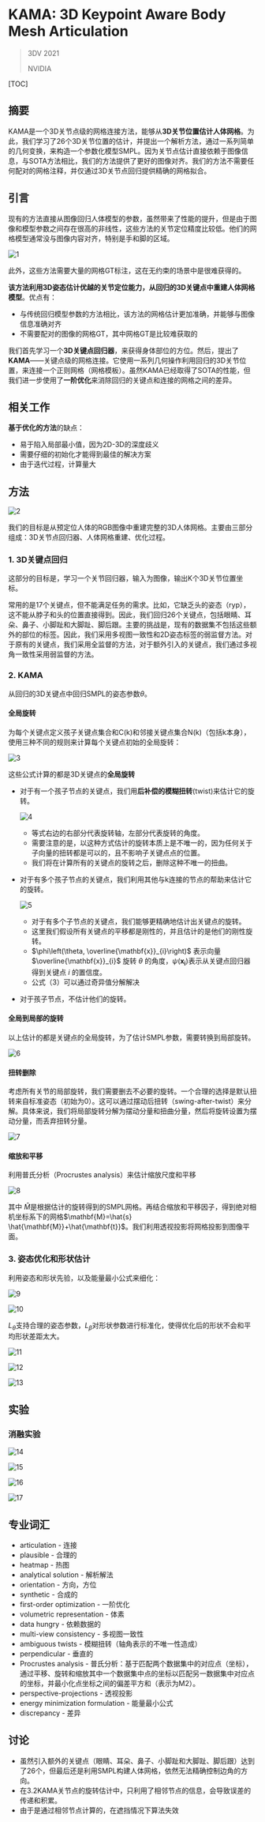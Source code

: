 # KAMA: 3D Keypoint Aware Body Mesh Articulation

> 3DV 2021
>
> NVIDIA

[TOC]

## 摘要

KAMA是一个3D关节点级的网格连接方法，能够从**3D关节位置估计人体网格**。为此，我们学习了26个3D关节位置的估计，并提出一个解析方法，通过一系列简单的几何变换，来构造一个参数化模型SMPL。因为关节点估计直接依赖于图像信息，与SOTA方法相比，我们的方法提供了更好的图像对齐。我们的方法不需要任何配对的网格注释，并仅通过3D关节点回归提供精确的网格拟合。

## 引言

现有的方法直接从图像回归人体模型的参数，虽然带来了性能的提升，但是由于图像和模型参数之间存在很高的非线性，这些方法的关节定位精度比较低。他们的网格模型通常没与图像内容对齐，特别是手和脚的区域。

![1](1.png)

此外，这些方法需要大量的网格GT标注，这在无约束的场景中是很难获得的。

**该方法利用3D姿态估计优越的关节定位能力，从回归的3D关键点中重建人体网格模型**。优点有：

- 与传统回归模型参数的方法相比，该方法的网格估计更加准确，并能够与图像信息准确对齐
- 不需要配对的图像的网格GT，其中网格GT是比较难获取的

我们首先学习一个**3D关键点回归器**，来获得身体部位的方位。然后，提出了**KAMA**——关键点级的网格连接。它使用一系列几何操作利用回归的3D关节位置，来连接一个正则网格（网格模板）。虽然KAMA已经取得了SOTA的性能，但我们进一步使用了**一阶优化**来消除回归的关键点和连接的网格之间的差异。

## 相关工作

**基于优化的方法**的缺点：

- 易于陷入局部最小值，因为2D-3D的深度歧义
- 需要仔细的初始化才能得到最佳的解决方案
- 由于迭代过程，计算量大

## 方法

![2](2.png)

我们的目标是从预定位人体的RGB图像中重建完整的3D人体网格。主要由三部分组成：3D关节点回归器、人体网格重建、优化过程。

### 1. 3D关键点回归

这部分的目标是，学习一个关节回归器，输入为图像，输出K个3D关节位置坐标。

常用的是17个关键点，但不能满足任务的需求。比如，它缺乏头的姿态（ryp），这不能从脖子和头的位置直接得到。因此，我们回归26个关键点，包括眼睛、耳朵、鼻子、小脚趾和大脚趾、脚后跟。主要的挑战是，现有的数据集不包括这些额外的部位的标签。因此，我们采用多视图一致性和2D姿态标签的弱监督方法。对于原有的关键点，我们采用全监督的方法，对于额外引入的关键点，我们通过多视角一致性采用弱监督的方法。

### 2. KAMA

从回归的3D关键点中回归SMPL的姿态参数$\theta$。

#### 全局旋转

为每个关键点定义孩子关键点集合和C(k)和邻接关键点集合N(k)（包括k本身），使用三种不同的规则来计算每个关键点初始的全局旋转：

![3](3.png)

这些公式计算的都是3D关键点的**全局旋转**

- 对于有一个孩子节点的关键点，我们用**后补偿的模糊扭转**(twist)来估计它的旋转。

  ![4](4.png)

  - 等式右边的右部分代表旋转轴，左部分代表旋转的角度。
  - 需要注意的是，以这种方式估计的旋转本质上是不唯一的，因为任何关于子向量的扭转都是可以的，且不影响子关键点点的位置。
  - 我们将在计算所有的关键点的旋转之后，删除这种不唯一的扭曲。

- 对于有多个孩子节点的关键点，我们利用其他与k连接的节点的帮助来估计它的旋转。

  ![5](5.png)

  - 对于有多个子节点的关键点，我们能够更精确地估计出关键点的旋转。
  - 这里我们假设所有关键点的平移都是刚性的，并且估计的是他们的刚性旋转。
  - $\phi\left(\theta, \overline{\mathbf{x}}_{i}\right)$ 表示向量 $\overline{\mathbf{x}}_{i}$ 旋转 $\theta$ 的角度，$\psi\left(\mathbf{x}_{\mathbf{i}}\right)$表示从关键点回归器得到关键点 $i$ 的置信度。
  - 公式（3）可以通过奇异值分解解决

- 对于孩子节点，不估计他们的旋转。

#### 全局到局部的旋转

以上估计的都是关键点的全局旋转，为了估计SMPL参数，需要转换到局部旋转。

![6](6.png)

#### 扭转删除

考虑所有关节的局部旋转，我们需要删去不必要的旋转。一个合理的选择是默认扭转来自标准姿态（初始为0）。这可以通过摆动后扭转（swing-after-twist）来分解。具体来说，我们将局部旋转分解为摆动分量和扭曲分量，然后将旋转设置为摆动分量，而丢弃扭转分量。

![7](7.png)

#### 缩放和平移

利用普氏分析（Procrustes analysis）来估计缩放尺度和平移

![8](8.png)

其中 $\hat{M}$是根据估计的旋转得到的SMPL网格。再结合缩放和平移因子，得到绝对相机坐标系下的网格$\mathbf{M}=\hat{s} \hat{\mathbf{M}}+\hat{\mathbf{t}}$。我们利用透视投影将网格投影到图像平面。

### 3. 姿态优化和形状估计

利用姿态和形状先验，以及能量最小公式来细化：

![9](9.png)

![10](10.png)

$L_{\theta}$支持合理的姿态参数，$L_{\beta}$对形状参数进行标准化，使得优化后的形状不会和平均形状差距太大。

![11](11.png)

![12](12.png)

![13](13.png)

## 实验

### 消融实验

![14](14.png)

![15](15.png)

![16](16.png)

![17](17.png)

## 专业词汇

- articulation - 连接
- plausible - 合理的
- heatmap - 热图
- analytical solution - 解析解法
- orientation - 方向，方位
- synthetic - 合成的
- first-order optimization - 一阶优化
- volumetric representation - 体素
- data hungry - 依赖数据的
- multi-view consistency - 多视图一致性
- ambiguous twists  - 模糊扭转（轴角表示的不唯一性造成）
- perpendicular - 垂直的
- Procrustes analysis - 普氏分析：基于匹配两个数据集中的对应点（坐标），通过平移、旋转和缩放其中一个数据集中点的坐标以匹配另一数据集中对应点的坐标，并最小化点坐标之间的偏差平方和（表示为M2）。
- perspective-projections - 透视投影
- energy minimization formulation - 能量最小公式
- discrepancy - 差异

## 讨论

- 虽然引入额外的关键点（眼睛、耳朵、鼻子、小脚趾和大脚趾、脚后跟）达到了26个，但最后还是利用SMPL构建人体网格，依然无法精确控制边角的方向。
- 在3.2KAMA关节点的旋转估计中，只利用了相邻节点的信息，会导致误差的传递和积累。
- 由于是通过相邻节点计算的，在遮挡情况下算法失效
